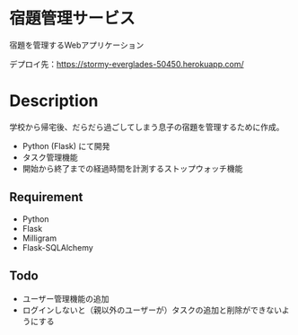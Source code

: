 # 宿題管理サービス

宿題を管理するWebアプリケーション

デプロイ先：https://stormy-everglades-50450.herokuapp.com/

# Description

学校から帰宅後、だらだら過ごしてしまう息子の宿題を管理するために作成。

- Python (Flask) にて開発
- タスク管理機能
- 開始から終了までの経過時間を計測するストップウォッチ機能

## Requirement
- Python
- Flask
- Milligram
- Flask-SQLAlchemy

## Todo
- ユーザー管理機能の追加
- ログインしないと（親以外のユーザーが）タスクの追加と削除ができないようにする


